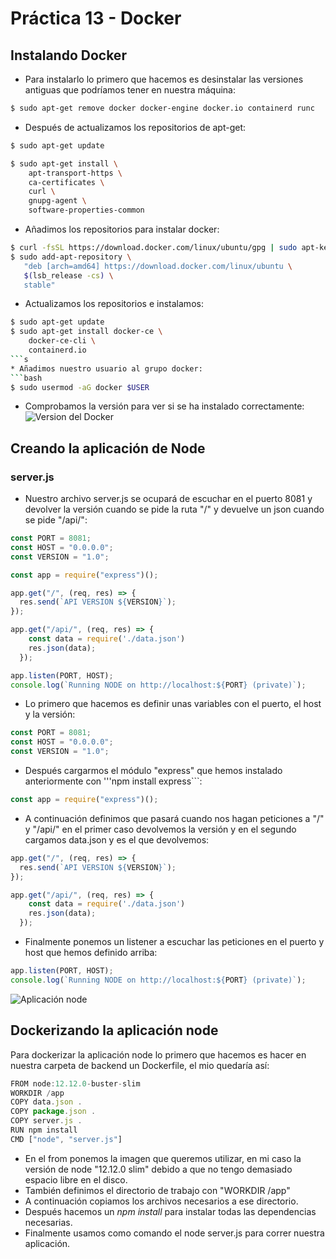 # Práctica 13 - Docker
## Instalando Docker
* Para instalarlo lo primero que hacemos es desinstalar las versiones antiguas que podríamos tener en nuestra máquina:
```bash
$ sudo apt-get remove docker docker-engine docker.io containerd runc
```
* Después de actualizamos los repositorios de apt-get:
```bash
$ sudo apt-get update

$ sudo apt-get install \
    apt-transport-https \
    ca-certificates \
    curl \
    gnupg-agent \
    software-properties-common
```
* Añadimos los repositorios para instalar docker:
```bash
$ curl -fsSL https://download.docker.com/linux/ubuntu/gpg | sudo apt-key add -
$ sudo add-apt-repository \
   "deb [arch=amd64] https://download.docker.com/linux/ubuntu \
   $(lsb_release -cs) \
   stable"
```
* Actualizamos los repositorios e instalamos:
```bash
$ sudo apt-get update
$ sudo apt-get install docker-ce \
    docker-ce-cli \
    containerd.io
```s
* Añadimos nuestro usuario al grupo docker:
```bash
$ sudo usermod -aG docker $USER
```
* Comprobamos la versión para ver si se ha instalado correctamente:
![Version del Docker]()

## Creando la aplicación de Node
### server.js
* Nuestro archivo server.js se ocupará de escuchar en el puerto 8081 y devolver la versión cuando se pide la ruta "/" y devuelve un json cuando se pide "/api/":
```javascript
const PORT = 8081;
const HOST = "0.0.0.0";
const VERSION = "1.0";

const app = require("express")();

app.get("/", (req, res) => {
  res.send(`API VERSION ${VERSION}`);
});

app.get("/api/", (req, res) => {
    const data = require('./data.json')
    res.json(data);
  });

app.listen(PORT, HOST);
console.log(`Running NODE on http://localhost:${PORT} (private)`);
```
* Lo primero que hacemos es definir unas variables con el puerto, el host y la versión:
```javascript
const PORT = 8081;
const HOST = "0.0.0.0";
const VERSION = "1.0";
```
* Después cargarmos el módulo "express" que hemos instalado anteriormente con '''npm install express```:
```javascript
const app = require("express")();
```
* A continuación definimos que pasará cuando nos hagan peticiones a "/" y "/api/" en el primer caso devolvemos la versión y en el segundo cargamos data.json y es el que devolvemos:
```javascript
app.get("/", (req, res) => {
  res.send(`API VERSION ${VERSION}`);
});

app.get("/api/", (req, res) => {
    const data = require('./data.json')
    res.json(data);
  });

```
* Finalmente ponemos un listener a escuchar las peticiones en el puerto y host que hemos definido arriba:
```javascript
app.listen(PORT, HOST);
console.log(`Running NODE on http://localhost:${PORT} (private)`);
```
![Aplicación node]()
## Dockerizando la aplicación node
Para dockerizar la aplicación node lo primero que hacemos es hacer en nuestra carpeta de backend un Dockerfile, el mio quedaría así:
```javascript
FROM node:12.12.0-buster-slim
WORKDIR /app
COPY data.json .
COPY package.json .
COPY server.js .
RUN npm install
CMD ["node", "server.js"]
```
* En el from ponemos la imagen que queremos utilizar, en mi caso la versión de node "12.12.0 slim" debido a que no tengo demasiado espacio libre en el disco.
* También definimos el directorio de trabajo con "WORKDIR  /app"
* A continuación copiamos los archivos necesarios a ese directorio.
* Después hacemos un *npm install* para instalar todas las dependencias necesarias.
* Finalmente usamos como comando el node server.js para correr nuestra aplicación.

